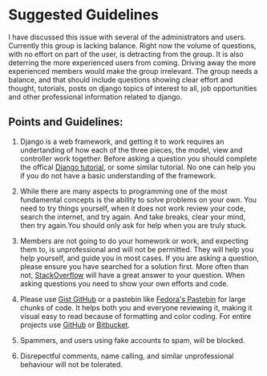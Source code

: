 Suggested Guidelines
====================
I have discussed this issue with several of the administrators and users. Currently this group is lacking balance. Right now the volume of questions, with no effort on part of the user, is detracting from the group. It is also deterring the more experienced users from coming. Driving away the more experienced members would make the group irrelevant. The group needs a balance, and that should include questions showing clear effort and thought, tutorials, posts on django topics of interest to all, job opportunities and other professional information related to django.

Points and Guidelines:
---------------------------------------
1) Django is a web framework, and getting it to work requires an undertanding of how each of the three pieces, the model, view and controller work together. Before asking a question you should complete the offical [Django tutorial](https://docs.djangoproject.com/en/1.6/intro/tutorial01/), or some similar tutorial. No one can help you if you do not have a basic understanding of the framework.

2) While there are many aspects to programming one of the most fundamental concepts is the ability to solve problems on your own. You need to try things yourself, when it does not work review your code, search the internet, and try again. And take breaks, clear your mind, then try again.You should only ask for help when you are truly stuck. 

3) Members are not going to do your homework or work, and expecting them to, is unprofessional and will not be permitted. They will help you help yourself, and guide you in most cases. If you are asking a question, please ensure you have searched for a solution first. More often than not, [StackOverflow](www.stackoverflow.com) will have a great answer to your question. When asking questions you need to show your own efforts and code. 

4) Please use [Gist GitHub](https://gist.github.com/) or a pastebin like [Fedora's Pastebin](http://paste.fedoraproject.org/) for large chunks of code. It helps both you and everyone reviewing it, making it visual easy to read because of formatting and color coding. For entire projects use [GitHub](https://github.com) or [Bitbucket](https://bitbucket.org/).

5) Spammers, and users using fake accounts to spam, will be blocked.

6) Disrepectful comments, name calling, and similar unprofessional behaviour will not be tolerated.


